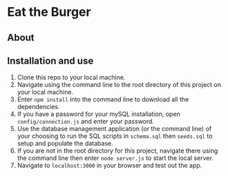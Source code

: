 # Eat the Burger

## About

## Installation and use
1. Clone this repo to your local machine.
2. Navigate using the command line to the root directory of this project on your local machine.
3. Enter `npm install` into the command line to download all the dependencies.
4. If you have a password for your mySQL installation, open `config/connection.js` and enter your password.
5. Use the database management application (or the command line) of your choosing to run the SQL scripts in `schema.sql` then `seeds.sql` to setup and populate the database.
6. If you are not in the root directory for this project, navigate there using the command line then enter `node server.js` to start the local server.
7. Navigate to `localhost:3000` in your browser and test out the app.